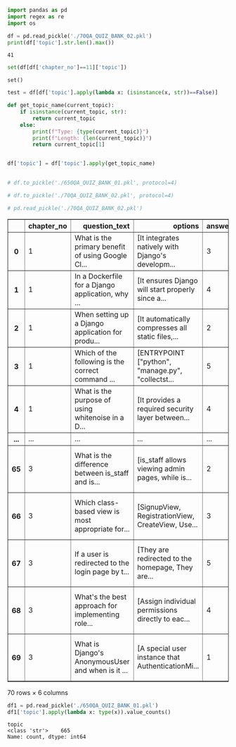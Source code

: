 ```python
import pandas as pd
import regex as re
import os
```


```python
df = pd.read_pickle('./70QA_QUIZ_BANK_02.pkl')
print(df['topic'].str.len().max())
```

    41
    


```python
set(df[df['chapter_no']==11]['topic'])
```




    set()




```python
test = df[df['topic'].apply(lambda x: (isinstance(x, str))==False)]
```


```python
def get_topic_name(current_topic):
    if isinstance(current_topic, str):
        return current_topic
    else:
        print(f"Type: {type(current_topic)}")
        print(f"Length: {len(current_topic)}")
        return current_topic[1]


df['topic'] = df['topic'].apply(get_topic_name)
    
```


```python
# df.to_pickle('./650QA_QUIZ_BANK_01.pkl', protocol=4)
```


```python
# df.to_pickle('./70QA_QUIZ_BANK_02.pkl', protocol=4)
```


```python
# pd.read_pickle('./70QA_QUIZ_BANK_02.pkl')
```




<div>
<style scoped>
    .dataframe tbody tr th:only-of-type {
        vertical-align: middle;
    }

    .dataframe tbody tr th {
        vertical-align: top;
    }

    .dataframe thead th {
        text-align: right;
    }
</style>
<table border="1" class="dataframe">
  <thead>
    <tr style="text-align: right;">
      <th></th>
      <th>chapter_no</th>
      <th>question_text</th>
      <th>options</th>
      <th>answerIndex</th>
      <th>topic</th>
      <th>chapter_title</th>
    </tr>
  </thead>
  <tbody>
    <tr>
      <th>0</th>
      <td>1</td>
      <td>What is the primary benefit of using Google Cl...</td>
      <td>[It integrates natively with Django's developm...</td>
      <td>3</td>
      <td>Django Cloud Run Benefit</td>
      <td>Cloud Run 01</td>
    </tr>
    <tr>
      <th>1</th>
      <td>1</td>
      <td>In a Dockerfile for a Django application, why ...</td>
      <td>[It ensures Django will start properly since a...</td>
      <td>4</td>
      <td>Django Dockerfile Requirements Order</td>
      <td>Cloud Run 01</td>
    </tr>
    <tr>
      <th>2</th>
      <td>1</td>
      <td>When setting up a Django application for produ...</td>
      <td>[It automatically compresses all static files,...</td>
      <td>2</td>
      <td>Django Cloud Run DEBUG False</td>
      <td>Cloud Run 01</td>
    </tr>
    <tr>
      <th>3</th>
      <td>1</td>
      <td>Which of the following is the correct command ...</td>
      <td>[ENTRYPOINT ["python", "manage.py", "collectst...</td>
      <td>5</td>
      <td>Django Dockerfile Collectstatic Command</td>
      <td>Cloud Run 01</td>
    </tr>
    <tr>
      <th>4</th>
      <td>1</td>
      <td>What is the purpose of using whitenoise in a D...</td>
      <td>[It provides a required security layer between...</td>
      <td>4</td>
      <td>Django Cloud Run Whitenoise</td>
      <td>Cloud Run 01</td>
    </tr>
    <tr>
      <th>...</th>
      <td>...</td>
      <td>...</td>
      <td>...</td>
      <td>...</td>
      <td>...</td>
      <td>...</td>
    </tr>
    <tr>
      <th>65</th>
      <td>3</td>
      <td>What is the difference between is_staff and is...</td>
      <td>[is_staff allows viewing admin pages, while is...</td>
      <td>2</td>
      <td>Django User is_staff is_superuser</td>
      <td>Essential Django Authentication and Authorization</td>
    </tr>
    <tr>
      <th>66</th>
      <td>3</td>
      <td>Which class-based view is most appropriate for...</td>
      <td>[SignupView, RegistrationView, CreateView, Use...</td>
      <td>3</td>
      <td>Django Registration Class View</td>
      <td>Essential Django Authentication and Authorization</td>
    </tr>
    <tr>
      <th>67</th>
      <td>3</td>
      <td>If a user is redirected to the login page by t...</td>
      <td>[They are redirected to the homepage, They are...</td>
      <td>5</td>
      <td>Django login_required Redirect Behavior</td>
      <td>Essential Django Authentication and Authorization</td>
    </tr>
    <tr>
      <th>68</th>
      <td>3</td>
      <td>What's the best approach for implementing role...</td>
      <td>[Assign individual permissions directly to eac...</td>
      <td>4</td>
      <td>Django Role Based Access</td>
      <td>Essential Django Authentication and Authorization</td>
    </tr>
    <tr>
      <th>69</th>
      <td>3</td>
      <td>What is Django's AnonymousUser and when is it ...</td>
      <td>[A special user instance that AuthenticationMi...</td>
      <td>1</td>
      <td>Django AnonymousUser Purpose</td>
      <td>Essential Django Authentication and Authorization</td>
    </tr>
  </tbody>
</table>
<p>70 rows × 6 columns</p>
</div>




```python
df1 = pd.read_pickle('./650QA_QUIZ_BANK_01.pkl')
df1['topic'].apply(lambda x: type(x)).value_counts()
```




    topic
    <class 'str'>    665
    Name: count, dtype: int64




```python

```
